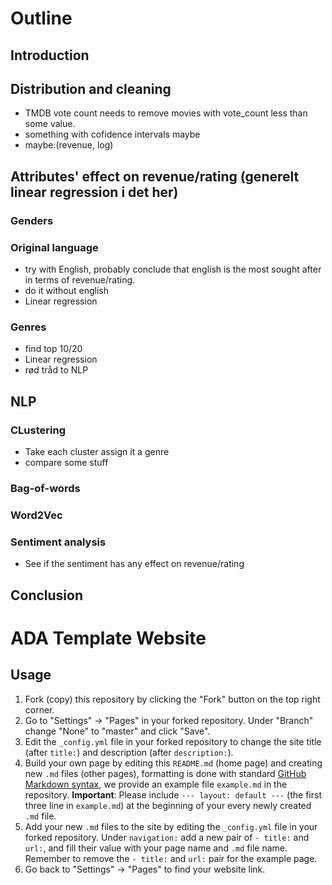 # Outline
## Introduction
## Distribution and cleaning
- TMDB vote count needs to remove movies with vote_count less than some value.
- something with cofidence intervals maybe
- maybe:(revenue, log)
## Attributes' effect on revenue/rating (generelt linear regression i det her)
### Genders
### Original language
- try with English, probably conclude that english is the most sought after in terms of revenue/rating.
- do it without english
- Linear regression
### Genres
- find top 10/20
- Linear regression
- rød tråd to NLP
## NLP
### CLustering
- Take each cluster assign it a genre
- compare some stuff
### Bag-of-words 
### Word2Vec
### Sentiment analysis
- See if the sentiment has any effect on revenue/rating

## Conclusion


# ADA Template Website
## Usage
1. Fork (copy) this repository by clicking the "Fork" button on the top right corner.
2. Go to "Settings" -> "Pages" in your forked repository. Under "Branch" change "None" to "master" and click "Save".
3. Edit the `_config.yml` file in your forked repository to change the site title (after `title:`) and description (after `description:`).
4. Build your own page by editing this `README.md` (home page) and creating new `.md` files (other pages), formatting is done with standard [GitHub Markdown syntax](https://docs.github.com/en/get-started/writing-on-github/getting-started-with-writing-and-formatting-on-github/basic-writing-and-formatting-syntax), we provide an example file `example.md` in the repository.
**Important**: Please include ```--- layout: default ---``` (the first three line in `example.md`) at the beginning of your every newly created `.md` file.
5. Add your new `.md` files to the site by editing the `_config.yml` file in your forked repository. Under `navigation:` add a new pair of `- title:` and `url:`, and fill their value with your page name and `.md` file name. Remember to remove the `- title:` and `url:` pair for the example page.
6. Go back to "Settings" -> "Pages" to find your website link.
